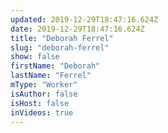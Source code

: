 ```yaml
---
updated: 2019-12-29T18:47:16.624Z
date: 2019-12-29T18:47:16.624Z
title: "Deborah Ferrel"
slug: "deborah-ferrel"
show: false
firstName: "Deborah"
lastName: "Ferrel"
mType: "Worker"
isAuthor: false
isHost: false
inVideos: true
---
```

